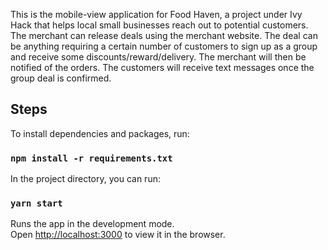 This is the mobile-view application for Food Haven, a project under Ivy Hack that helps local small businesses reach out to potential customers. The merchant can release deals using the merchant website. The deal can be anything requiring a certain number of customers to sign up as a group and receive some discounts/reward/delivery. The merchant will then be notified of the orders. The customers will receive text messages once the group deal is confirmed.

## Steps

To install dependencies and packages, run:

### `npm install -r requirements.txt`

In the project directory, you can run:

### `yarn start`

Runs the app in the development mode.<br />
Open [http://localhost:3000](http://localhost:3000) to view it in the browser.

